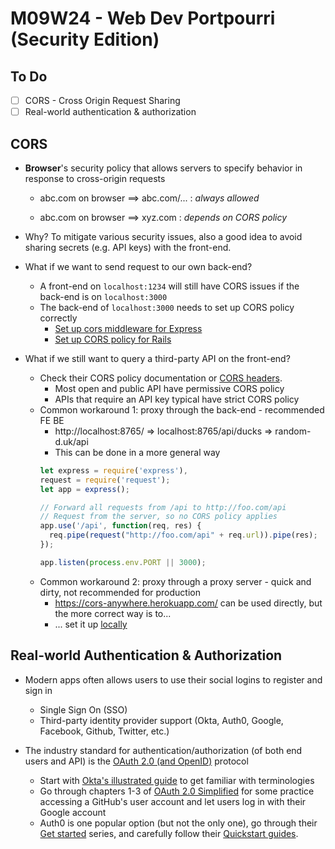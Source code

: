 # M09W24 - Web Dev Portpourri (Security Edition)

## To Do
- [ ] CORS - Cross Origin Request Sharing
- [ ] Real-world authentication & authorization

## CORS
- **Browser**'s security policy that allows servers to specify behavior in response to cross-origin requests

  - abc.com on browser ==> abc.com/... : *always allowed*

  - abc.com on browser ==> xyz.com     : *depends on CORS policy*

- Why? To mitigate various security issues, also a good idea to avoid sharing secrets (e.g. API keys) with the front-end.

- What if we want to send request to our own back-end?
  - A front-end on `localhost:1234` will still have CORS issues if the back-end is on `localhost:3000`
  - The back-end of `localhost:3000` needs to set up CORS policy correctly
    - [Set up cors middleware for Express](https://expressjs.com/en/resources/middleware/cors.html)
    - [Set up CORS policy for Rails](https://www.stackhawk.com/blog/rails-cors-guide/)

- What if we still want to query a third-party API on the front-end?
  - Check their CORS policy documentation or [CORS headers](https://developer.mozilla.org/en-US/docs/Web/HTTP/CORS#the_http_response_headers).
    - Most open and public API have permissive CORS policy
    - APIs that require an API key typical have strict CORS policy
  - Common workaround 1: proxy through the back-end - recommended
                 FE                       BE
    - http://localhost:8765/ => localhost:8765/api/ducks => random-d.uk/api
    - This can be done in a more general way
    ```js
    let express = require('express'),
    request = require('request');
    let app = express();

    // Forward all requests from /api to http://foo.com/api
    // Request from the server, so no CORS policy applies
    app.use('/api', function(req, res) {
      req.pipe(request("http://foo.com/api" + req.url)).pipe(res);
    });

    app.listen(process.env.PORT || 3000);
    ```
  - Common workaround 2: proxy through a proxy server - quick and dirty, not recommended for production
    - https://cors-anywhere.herokuapp.com/ can be used directly, but the more correct way is to...
    - ... set it up [locally](https://github.com/Rob--W/cors-anywhere)

## Real-world Authentication & Authorization
- Modern apps often allows users to use their social logins to register and sign in
  - Single Sign On (SSO)
  - Third-party identity provider support (Okta, Auth0, Google, Facebook, Github, Twitter, etc.)

- The industry standard for authentication/authorization (of both end users and API) is the [OAuth 2.0 (and OpenID)](https://www.oauth.com/) protocol
  - Start with [Okta's illustrated guide](https://developer.okta.com/blog/2019/10/21/illustrated-guide-to-oauth-and-oidc) to get familiar with terminologies
  - Go through chapters 1-3 of [OAuth 2.0 Simplified](https://www.oauth.com/) for some practice accessing a GitHub's user account and let users log in with their Google account
  - Auth0 is one popular option (but not the only one), go through their [Get started](https://auth0.com/docs/videos/get-started-series) series, and carefully follow their [Quickstart guides](https://auth0.com/docs/quickstart/spa/react/interactive).
